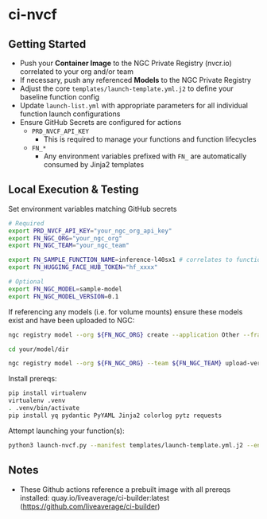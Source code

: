 # ci-nvcf

## Getting Started

- Push your **Container Image** to the NGC Private Registry (nvcr.io) correlated to your org and/or team
- If necessary, push any referenced **Models** to the NGC Private Registry
- Adjust the core `templates/launch-template.yml.j2` to define your baseline function config
- Update `launch-list.yml` with appropriate parameters for all individual function launch configurations
- Ensure GitHub Secrets are configured for actions
  - `PRD_NVCF_API_KEY`
    - This is required to manage your functions and function lifecycles
  - `FN_*`
    - Any environment variables prefixed with `FN_` are automatically consumed by Jinja2 templates

## Local Execution & Testing

Set environment variables matching GitHub secrets
```bash
# Required
export PRD_NVCF_API_KEY="your_ngc_org_api_key"
export FN_NGC_ORG="your_ngc_org"
export FN_NGC_TEAM="your_ngc_team"

export FN_SAMPLE_FUNCTION_NAME=inference-l40sx1 # correlates to function list item
export FN_HUGGING_FACE_HUB_TOKEN="hf_xxxx"

# Optional
export FN_NGC_MODEL=sample-model
export FN_NGC_MODEL_VERSION=0.1
```

If referencing any models (i.e. for volume mounts) ensure these models exist and have been uploaded to NGC:
```bash
ngc registry model --org ${FN_NGC_ORG} create --application Other --framework Other --precision Other --format Other --short-desc ${FN_NGC_MODEL} ${FN_NGC_ORG}/${FN_NGC_TEAM}/${FN_NGC_MODEL}

cd your/model/dir

ngc registry model --org ${FN_NGC_ORG} --team ${FN_NGC_TEAM} upload-version ${FN_NGC_ORG}/${FN_NGC_TEAM}/${FN_NGC_MODEL}:${FN_NGC_MODEL_VERSION}
```

Install prereqs:
```bash
pip install virtualenv
virtualenv .venv
. .venv/bin/activate
pip install yq pydantic PyYAML Jinja2 colorlog pytz requests
```

Attempt launching your function(s):
```bash
python3 launch-nvcf.py --manifest templates/launch-template.yml.j2 --environment production --function-name ${FN_SAMPLE_FUNCTION_NAME}
```


## Notes

- These Github actions reference a prebuilt image with all prereqs installed: quay.io/liveaverage/ci-builder:latest (https://github.com/liveaverage/ci-builder)